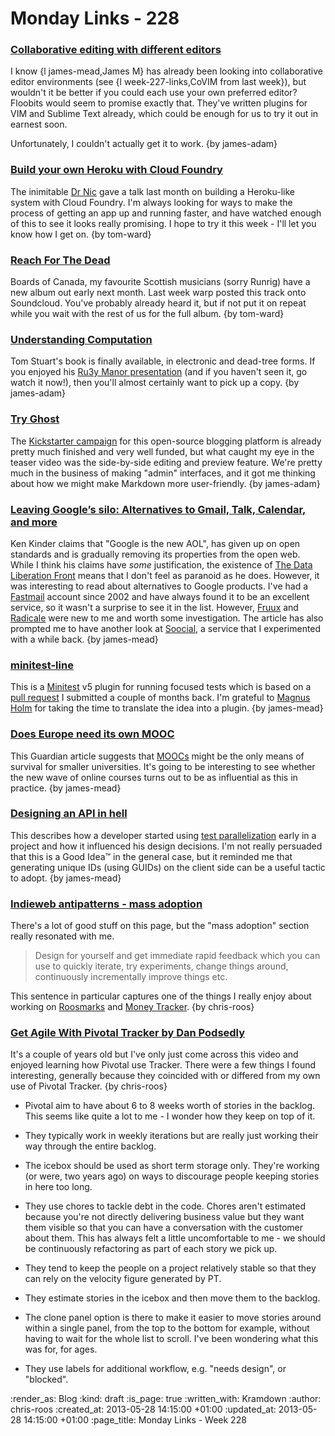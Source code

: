 Monday Links - 228
============

### [Collaborative editing with different editors](https://floobits.com/)

I know {l james-mead,James M} has already been looking into collaborative editor environments (see {l week-227-links,CoVIM from last week}), but wouldn't it be better if you could each use your own preferred editor? Floobits would seem to promise exactly that. They've written plugins for VIM and Sublime Text already, which could be enough for us to try it out in earnest soon.

Unfortunately, I couldn't actually get it to work. {by james-adam}


### [Build your own Heroku with Cloud Foundry](http://www.youtube.com/watch?v=e0EprkBamvQ&feature=youtu.be)

The inimitable [Dr Nic](http://drnicwilliams.com/) gave a talk last month on building a Heroku-like system with Cloud Foundry.  I'm always looking for ways to make the process of getting an app up and running faster, and have watched enough of this to see it looks really promising.  I hope to try it this week - I'll let you know how I get on. {by tom-ward}


### [Reach For The Dead](https://soundcloud.com/warp-records/reach-for-the-dead)

Boards of Canada, my favourite Scottish musicians (sorry Runrig) have a new album out early next month.  Last week warp posted this track onto Soundcloud.  You've probably already heard it, but if not put it on repeat while you wait with the rest of us for the full album. {by tom-ward}


### [Understanding Computation](http://codon.com/computation-book)

Tom Stuart's book is finally available, in electronic and dead-tree forms. If you enjoyed his [Ru3y Manor presentation](http://rubymanor.org/3/videos/programming_with_nothing/) (and if you haven't seen it, go watch it now!), then you'll almost certainly want to pick up a copy. {by james-adam}


### [Try Ghost](http://tryghost.org/)

The [Kickstarter campaign](http://www.kickstarter.com/projects/johnonolan/ghost-just-a-blogging-platform) for this open-source blogging platform is already pretty much finished and very well funded, but what caught my eye in the teaser video was the side-by-side editing and preview feature. We're pretty much in the business of making "admin" interfaces, and it got me thinking about how we might make Markdown more user-friendly. {by james-adam}


### [Leaving Google’s silo: Alternatives to Gmail, Talk, Calendar, and more](https://kkinder.com/2013/05/21/leaving-googles-silo-alternatives-to-gmail-talk-calendar-and-more/)

Ken Kinder claims that "Google is the new AOL", has given up on open standards and is gradually removing its properties from the open web. While I think his claims have _some_ justification, the existence of [The Data Liberation Front](http://www.dataliberation.org/) means that I don't feel as paranoid as he does. However, it was interesting to read about alternatives to Google products. I've had a [Fastmail](https://www.fastmail.fm/) account since 2002 and have always found it to be an excellent service, so it wasn't a surprise to see it in the list. However, [Fruux](https://fruux.com/) and [Radicale](http://radicale.org/) were new to me and worth some investigation. The article has also prompted me to have another look at [Soocial](http://www.soocial.com/), a service that I experimented with a while back. {by james-mead}


### [minitest-line](https://github.com/judofyr/minitest-line)

This is a [Minitest](https://github.com/seattlerb/minitest) v5 plugin for running focused tests which is based on a [pull request](https://github.com/seattlerb/minitest/pull/267) I submitted a couple of months back. I'm grateful to [Magnus Holm](http://judofyr.net/) for taking the time to translate the idea into a plugin. {by james-mead}


### [Does Europe need its own MOOC](http://www.guardian.co.uk/higher-education-network/blog/2013/mar/28/european-mooc-opportunities-challenges)

This Guardian article suggests that [MOOCs](http://en.wikipedia.org/wiki/Massive_open_online_course) might be the only means of survival for smaller universities. It's going to be interesting to see whether the new wave of online courses turns out to be as influential as this in practice. {by james-mead}


### [Designing an API in hell](http://pivotallabs.com/designing-an-api-in-hell/)

This describes how a developer started using [test parallelization](http://blog.zenspider.com/blog/2012/12/minitest-parallelization-and-you.html) early in a project and how it influenced his design decisions. I'm not really persuaded that this is a Good Idea™ in the general case, but it reminded me that generating unique IDs (using GUIDs) on the client side can be a useful tactic to adopt. {by james-mead}


### [Indieweb antipatterns - mass adoption](http://indiewebcamp.com/wiki/index.php?title=antipatterns#mass_adoption)

There's a lot of good stuff on this page, but the "mass adoption" section really resonated with me.

> Design for yourself and get immediate rapid feedback which you can use to quickly iterate, try experiments, change things around, continuously incrementally improve things etc.

This sentence in particular captures one of the things I really enjoy about working on [Roosmarks](https://github.com/chrisroos/roosmarks) and [Money Tracker](https://github.com/chrisroos/money-tracker). {by chris-roos}


### [Get Agile With Pivotal Tracker by Dan Podsedly](http://vimeo.com/14668101)

It's a couple of years old but I've only just come across this video and enjoyed learning how Pivotal use Tracker. There were a few things I found interesting, generally because they coincided with or differed from my own use of Pivotal Tracker. {by chris-roos}

* Pivotal aim to have about 6 to 8 weeks worth of stories in the backlog. This seems like quite a lot to me - I wonder how they keep on top of it.

* They typically work in weekly iterations but are really just working their way through the entire backlog.

* The icebox should be used as short term storage only. They're working (or were, two years ago) on ways to discourage people keeping stories in here too long.

* They use chores to tackle debt in the code. Chores aren't estimated because you're not directly delivering business value but they want them visible so that you can have a conversation with the customer about them. This has always felt a little uncomfortable to me - we should be continuously refactoring as part of each story we pick up.

* They tend to keep the people on a project relatively stable so that they can rely on the velocity figure generated by PT.

* They estimate stories in the icebox and then move them to the backlog.

* The clone panel option is there to make it easier to move stories around within a single panel, from the top to the bottom for example, without having to wait for the whole list to scroll. I've been wondering what this was for, for ages.

* They use labels for additional workflow, e.g. "needs design", or "blocked".


:render_as: Blog
:kind: draft
:is_page: true
:written_with: Kramdown
:author: chris-roos
:created_at: 2013-05-28 14:15:00 +01:00
:updated_at: 2013-05-28 14:15:00 +01:00
:page_title: Monday Links - Week 228
